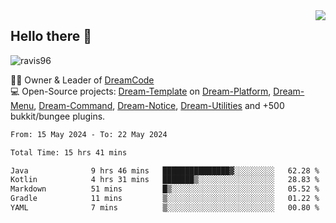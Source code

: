 <img align='right' src="https://github-readme-stats.vercel.app/api?username=Ravis96&show_icons=true">

## Hello there 👋
<p align="left"> <img src="https://komarev.com/ghpvc/?username=ravis96&label=Profile%20views&color=0e75b6&style=flat" alt="ravis96" /> </p>

👨‍💻 Owner & Leader of [DreamCode](https://github.com/DreamPoland) <br>
💻 Open-Source projects: [Dream-Template](https://github.com/DreamPoland/dream-template) on [Dream-Platform](https://github.com/DreamPoland/dream-platform), [Dream-Menu](https://github.com/DreamPoland/dream-menu), [Dream-Command](https://github.com/DreamPoland/dream-command), [Dream-Notice](https://github.com/DreamPoland/dream-notice), [Dream-Utilities](https://github.com/DreamPoland/dream-utilities) and +500 bukkit/bungee plugins.

<!--START_SECTION:waka-->

```txt
From: 15 May 2024 - To: 22 May 2024

Total Time: 15 hrs 41 mins

Java              9 hrs 46 mins   ███████████████▓░░░░░░░░░   62.28 %
Kotlin            4 hrs 31 mins   ███████▒░░░░░░░░░░░░░░░░░   28.83 %
Markdown          51 mins         █▒░░░░░░░░░░░░░░░░░░░░░░░   05.52 %
Gradle            11 mins         ▒░░░░░░░░░░░░░░░░░░░░░░░░   01.22 %
YAML              7 mins          ▒░░░░░░░░░░░░░░░░░░░░░░░░   00.80 %
```

<!--END_SECTION:waka-->
